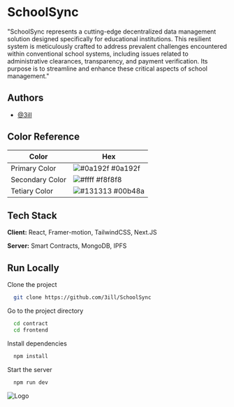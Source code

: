 # SchoolSync

"SchoolSync represents a cutting-edge decentralized data management solution designed specifically for educational institutions. This resilient system is meticulously crafted to address prevalent challenges encountered within conventional school systems, including issues related to administrative clearances, transparency, and payment verification. Its purpose is to streamline and enhance these critical aspects of school management."

## Authors

- [@3ill](https://www.github.com/3ill)

## Color Reference

| Color           | Hex                                                              |
| --------------- | ---------------------------------------------------------------- |
| Primary Color   | ![#0a192f](https://via.placeholder.com/10/0a192f?text=+) #0a192f |
| Secondary Color | ![#ffff](https://via.placeholder.com/10/f8f8f8?text=+) #f8f8f8   |
| Tetiary Color   | ![#131313](https://via.placeholder.com/10/00b48a?text=+) #00b48a |

## Tech Stack

**Client:** React, Framer-motion, TailwindCSS, Next.JS

**Server:** Smart Contracts, MongoDB, IPFS

## Run Locally

Clone the project

```bash
  git clone https://github.com/3ill/SchoolSync
```

Go to the project directory

```bash
  cd contract
  cd frontend
```

Install dependencies

```bash
  npm install
```

Start the server

```bash
  npm run dev
```

![Logo](https://dev-to-uploads.s3.amazonaws.com/uploads/articles/th5xamgrr6se0x5ro4g6.png)
